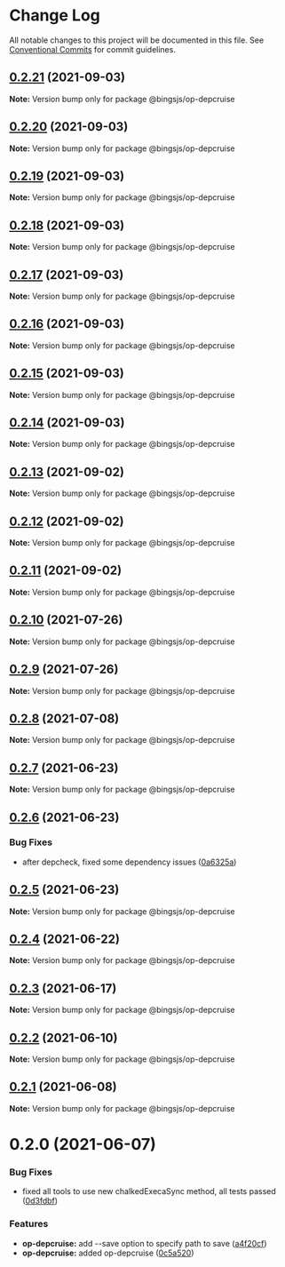 # Change Log

All notable changes to this project will be documented in this file.
See [Conventional Commits](https://conventionalcommits.org) for commit guidelines.

## [0.2.21](https://github.com/bingtimren/op-tools/compare/@bingsjs/op-depcruise@0.2.20...@bingsjs/op-depcruise@0.2.21) (2021-09-03)

**Note:** Version bump only for package @bingsjs/op-depcruise





## [0.2.20](https://github.com/bingtimren/op-tools/compare/@bingsjs/op-depcruise@0.2.19...@bingsjs/op-depcruise@0.2.20) (2021-09-03)

**Note:** Version bump only for package @bingsjs/op-depcruise





## [0.2.19](https://github.com/bingtimren/op-tools/compare/@bingsjs/op-depcruise@0.2.18...@bingsjs/op-depcruise@0.2.19) (2021-09-03)

**Note:** Version bump only for package @bingsjs/op-depcruise





## [0.2.18](https://github.com/bingtimren/op-tools/compare/@bingsjs/op-depcruise@0.2.17...@bingsjs/op-depcruise@0.2.18) (2021-09-03)

**Note:** Version bump only for package @bingsjs/op-depcruise





## [0.2.17](https://github.com/bingtimren/op-tools/compare/@bingsjs/op-depcruise@0.2.16...@bingsjs/op-depcruise@0.2.17) (2021-09-03)

**Note:** Version bump only for package @bingsjs/op-depcruise





## [0.2.16](https://github.com/bingtimren/op-tools/compare/@bingsjs/op-depcruise@0.2.15...@bingsjs/op-depcruise@0.2.16) (2021-09-03)

**Note:** Version bump only for package @bingsjs/op-depcruise





## [0.2.15](https://github.com/bingtimren/op-tools/compare/@bingsjs/op-depcruise@0.2.14...@bingsjs/op-depcruise@0.2.15) (2021-09-03)

**Note:** Version bump only for package @bingsjs/op-depcruise





## [0.2.14](https://github.com/bingtimren/op-tools/compare/@bingsjs/op-depcruise@0.2.13...@bingsjs/op-depcruise@0.2.14) (2021-09-03)

**Note:** Version bump only for package @bingsjs/op-depcruise





## [0.2.13](https://github.com/bingtimren/op-tools/compare/@bingsjs/op-depcruise@0.2.12...@bingsjs/op-depcruise@0.2.13) (2021-09-02)

**Note:** Version bump only for package @bingsjs/op-depcruise





## [0.2.12](https://github.com/bingtimren/op-tools/compare/@bingsjs/op-depcruise@0.2.11...@bingsjs/op-depcruise@0.2.12) (2021-09-02)

**Note:** Version bump only for package @bingsjs/op-depcruise





## [0.2.11](https://github.com/bingtimren/op-tools/compare/@bingsjs/op-depcruise@0.2.10...@bingsjs/op-depcruise@0.2.11) (2021-09-02)

**Note:** Version bump only for package @bingsjs/op-depcruise





## [0.2.10](https://github.com/bingtimren/op-tools/compare/@bingsjs/op-depcruise@0.2.9...@bingsjs/op-depcruise@0.2.10) (2021-07-26)

**Note:** Version bump only for package @bingsjs/op-depcruise





## [0.2.9](https://github.com/bingtimren/op-tools/compare/@bingsjs/op-depcruise@0.2.8...@bingsjs/op-depcruise@0.2.9) (2021-07-26)

**Note:** Version bump only for package @bingsjs/op-depcruise





## [0.2.8](https://github.com/bingtimren/op-tools/compare/@bingsjs/op-depcruise@0.2.7...@bingsjs/op-depcruise@0.2.8) (2021-07-08)

**Note:** Version bump only for package @bingsjs/op-depcruise





## [0.2.7](https://github.com/bingtimren/op-tools/compare/@bingsjs/op-depcruise@0.2.6...@bingsjs/op-depcruise@0.2.7) (2021-06-23)

**Note:** Version bump only for package @bingsjs/op-depcruise





## [0.2.6](https://github.com/bingtimren/op-tools/compare/@bingsjs/op-depcruise@0.2.5...@bingsjs/op-depcruise@0.2.6) (2021-06-23)


### Bug Fixes

* after depcheck, fixed some dependency issues ([0a6325a](https://github.com/bingtimren/op-tools/commit/0a6325aa844ddd02159dbf540313219a84088848))





## [0.2.5](https://github.com/bingtimren/op-tools/compare/@bingsjs/op-depcruise@0.2.4...@bingsjs/op-depcruise@0.2.5) (2021-06-23)

**Note:** Version bump only for package @bingsjs/op-depcruise





## [0.2.4](https://github.com/bingtimren/op-tools/compare/@bingsjs/op-depcruise@0.2.3...@bingsjs/op-depcruise@0.2.4) (2021-06-22)

**Note:** Version bump only for package @bingsjs/op-depcruise





## [0.2.3](https://github.com/bingtimren/op-tools/compare/@bingsjs/op-depcruise@0.2.2...@bingsjs/op-depcruise@0.2.3) (2021-06-17)

**Note:** Version bump only for package @bingsjs/op-depcruise





## [0.2.2](https://github.com/bingtimren/op-tools/compare/@bingsjs/op-depcruise@0.2.1...@bingsjs/op-depcruise@0.2.2) (2021-06-10)

**Note:** Version bump only for package @bingsjs/op-depcruise





## [0.2.1](https://github.com/bingtimren/op-tools/compare/@bingsjs/op-depcruise@0.2.0...@bingsjs/op-depcruise@0.2.1) (2021-06-08)

**Note:** Version bump only for package @bingsjs/op-depcruise





# 0.2.0 (2021-06-07)


### Bug Fixes

* fixed all tools to use new chalkedExecaSync method, all tests passed ([0d3fdbf](https://github.com/bingtimren/op-tools/commit/0d3fdbfc7ed2ecdee27e9b4208e0950d5f75aa72))


### Features

* **op-depcruise:** add --save option to specify path to save ([a4f20cf](https://github.com/bingtimren/op-tools/commit/a4f20cf25b60d11cbf0f1ebb73a7ff01590da80f))
* **op-depcruise:** added op-depcruise ([0c5a520](https://github.com/bingtimren/op-tools/commit/0c5a520911d942a3beeaf24e660d6a682df3b79c))
